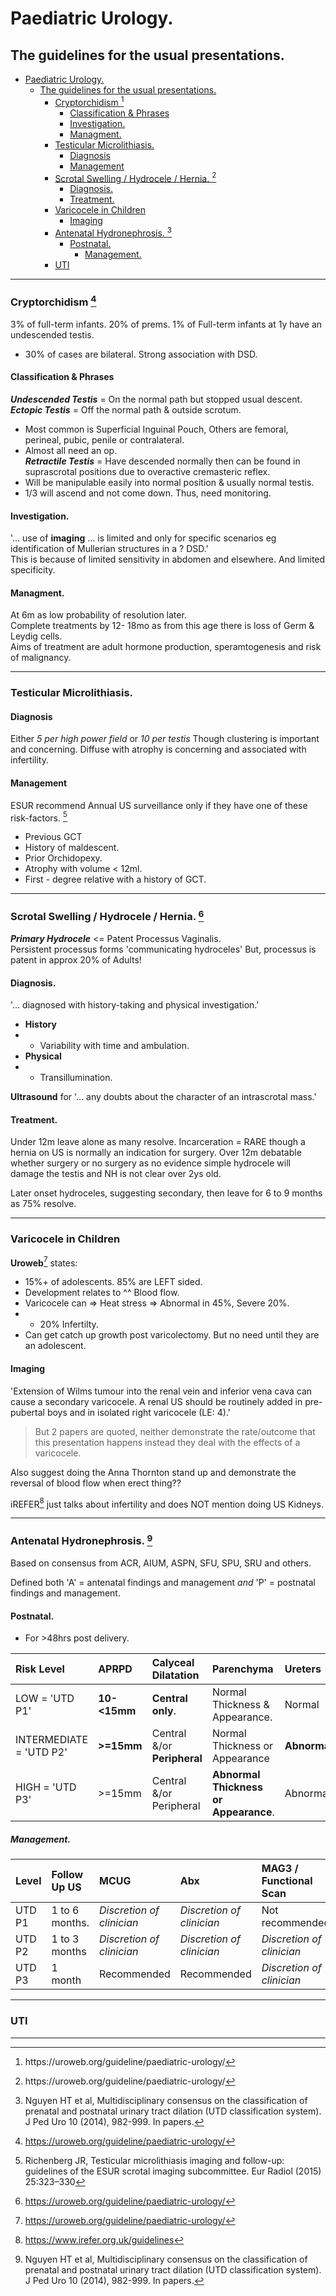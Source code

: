 # Paediatric Urology.
## The guidelines for the usual presentations.   
- [Paediatric Urology.](#paediatric-urology)
	- [The guidelines for the usual presentations.](#the-guidelines-for-the-usual-presentations)
		- [Cryptorchidism [^Uroweb2021]](#cryptorchidism-uroweb2021)
			- [Classification & Phrases](#classification--phrases)
			- [Investigation.](#investigation)
			- [Managment.](#managment)
		- [Testicular Microlithiasis.](#testicular-microlithiasis)
			- [Diagnosis](#diagnosis)
			- [Management](#management)
		- [Scrotal Swelling / Hydrocele / Hernia. [^Uroweb2021]](#scrotal-swelling--hydrocele--hernia-uroweb2021)
			- [Diagnosis.](#diagnosis-1)
			- [Treatment.](#treatment)
		- [Varicocele in Children](#varicocele-in-children)
			- [Imaging](#imaging)
		- [Antenatal Hydronephrosis. [^UTD2014]](#antenatal-hydronephrosis-utd2014)
			- [Postnatal.](#postnatal)
				- [Management.](#management-1)
		- [UTI](#uti)



--- 

### Cryptorchidism [^Uroweb2021]

3% of full-term infants. 20% of prems. 
1% of Full-term infants at 1y have an undescended testis.
- 30% of cases are bilateral. Strong association with DSD.

#### Classification & Phrases 

***Undescended Testis*** = On the normal path but stopped usual descent.  
***Ectopic Testis*** = Off the normal path & outside scrotum.
- Most common is Superficial Inguinal Pouch, Others are femoral, perineal, pubic, penile or contralateral. 
- Almost all need an op.  
***Retractile Testis*** = Have descended normally then can be found in suprascrotal positions due to overactive cremasteric reflex.
- Will be manipulable easily into normal position & usually normal testis. 
- 1/3 will ascend and not come down. Thus, need monitoring. 

#### Investigation. 

'... use of **imaging** ... is limited and only for specific scenarios eg identification of Mullerian structures in a ? DSD.'  
This is because of limited sensitivity in abdomen and elsewhere. And limited specificity.  

#### Managment. 
At 6m as low probability of resolution later.  
Complete treatments by 12- 18mo as from this age there is loss of Germ & Leydig cells.  
Aims of treatment are adult hormone production, speramtogenesis and risk of malignancy. 

--- 

### Testicular Microlithiasis. 

#### Diagnosis

Either *5 per high power field* or *10 per testis* 
Though clustering is important and concerning.
Diffuse with atrophy is concerning and associated with infertility.

#### Management 

ESUR recommend Annual US surveillance only if they have one of these risk-factors. [^ESUR2016]
- Previous GCT 
- History of maldescent.
- Prior Orchidopexy.
- Atrophy with volume < 12ml. 
- First - degree relative with a history of GCT. 

[^ESUR2016]: Richenberg JR, Testicular microlithiasis imaging and follow-up: guidelines of the ESUR scrotal imaging subcommittee. Eur Radiol (2015) 25:323–330 
  
---

### Scrotal Swelling / Hydrocele / Hernia. [^Uroweb2021]

***Primary Hydrocele*** <= Patent Processus Vaginalis.  
Persistent processus forms 'communicating hydroceles' 
But, processus is patent in approx 20% of Adults! 

#### Diagnosis. 
'... diagnosed with history-taking and physical investigation.'
- **History**
- - Variability with time and ambulation.
- **Physical**
- - Transillumination.  

**Ultrasound** for '... any doubts about the character of an intrascrotal mass.'

#### Treatment. 
Under 12m leave alone as many resolve. Incarceration = RARE though a hernia on US is normally an indication for surgery. 
Over 12m debatable whether surgery or no surgery as no evidence simple hydrocele will damage the testis and NH is not clear over 2ys old.   

Later onset hydroceles, suggesting secondary, then leave for 6 to 9 months as 75% resolve. 

--- 

### Varicocele in Children 

**Uroweb**[^Uroweb2021] states:  
- 15%+ of adolescents. 85% are LEFT sided.
- Development relates to ^^ Blood flow.
- Varicocele can => Heat stress => Abnormal in 45%, Severe 20%.
- - 20% Infertilty.
- Can get catch up growth post varicolectomy. But no need until they are an adolescent.

#### Imaging 
'Extension of Wilms tumour into the renal vein and inferior vena cava can cause a secondary varicocele. A renal US should be routinely added in pre-pubertal boys and in isolated right varicocele (LE: 4).'
> But 2 papers are quoted, neither demonstrate the rate/outcome that this presentation happens instead they deal with the effects of a varicocele.

Also suggest doing the Anna Thornton stand up and demonstrate the reversal of blood flow when erect thing?? 

iREFER[^iREFER2021] just talks about infertility and does NOT mention doing US Kidneys.
  
---

### Antenatal Hydronephrosis. [^UTD2014]

Based on consensus from ACR, AIUM, ASPN, SFU, SPU, SRU and others. 

Defined both 'A' = antenatal findings and management *and*
'P' = postnatal findings and management. 

#### Postnatal. 
- For >48hrs post delivery.  

| Risk Level              | APRPD         | Calyceal Dilatation         | Parenchyma                            | Ureters      | Bladder      |
| :---------------------- | :------------ | :-------------------------- | :------------------------------------ | :----------- | :----------- |
| LOW = 'UTD P1'          | **10- <15mm** | **Central only**.           | Normal Thickness & Appearance.        | Normal       | Normal       |
| INTERMEDIATE = 'UTD P2' | **>=15mm**    | Central &/or **Peripheral** | Normal Thickness or Appearance        | **Abnormal** | Normal       |
| HIGH = 'UTD P3'         | >=15mm        | Central &/or Peripheral     | **Abnormal Thickness or Appearance**. | Abnormal     | **Abnormal** |


##### Management. 

| Level  | Follow Up US   | MCUG                      | Abx                       | MAG3 / Functional Scan    |
| :----- | :------------- | :------------------------ | :------------------------ | :------------------------ |
| UTD P1 | 1 to 6 months. | *Discretion of clinician* | *Discretion of clinician* | Not recommended.          |
| UTD P2 | 1 to 3 months  | *Discretion of clinician* | *Discretion of clinician* | *Discretion of clinician* |
| UTD P3 | 1 month        | Recommended               | Recommended               | *Discretion of clinician* |


--- 

### UTI 

---


[^Uroweb2021]: https://uroweb.org/guideline/paediatric-urology/
[^UTD2014]: Nguyen HT et al, Multidisciplinary consensus on the classification of prenatal and postnatal urinary tract dilation (UTD classification system). J Ped Uro 10 (2014), 982-999. In papers. 
[^iREFER2021]: https://www.irefer.org.uk/guidelines 